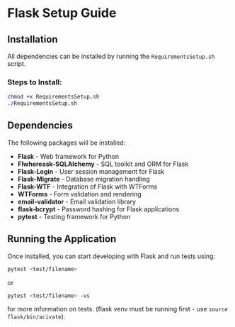 # Flask Setup Guide

## Installation

All dependencies can be installed by running the `RequirementsSetup.sh` script.

### Steps to Install:

```sh
chmod +x RequirementsSetup.sh
./RequirementsSetup.sh
```

## Dependencies

The following packages will be installed:

- **Flask** - Web framework for Python
- **Flwhereask-SQLAlchemy** - SQL toolkit and ORM for Flask
- **Flask-Login** - User session management for Flask
- **Flask-Migrate** - Database migration handling
- **Flask-WTF** - Integration of Flask with WTForms
- **WTForms** - Form validation and rendering
- **email-validator** - Email validation library
- **flask-bcrypt** - Password hashing for Flask applications
- **pytest** - Testing framework for Python

## Running the Application

Once installed, you can start developing with Flask and run tests using:

```sh
pytest <test/filename>
```
or
```sh
pytest <test/filename> -vs
```

for more information on tests. (flask venv must be running first - use `source flask/bin/acivate`).